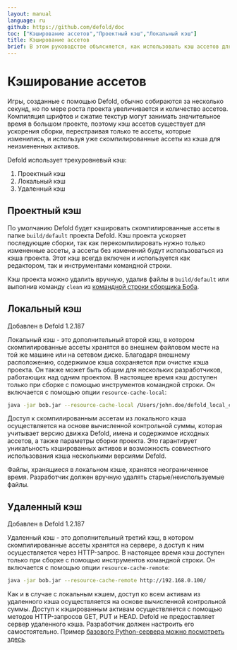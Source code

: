```yaml
---
layout: manual
language: ru
github: https://github.com/defold/doc
toc: ["Кэширование ассетов","Проектный кэш","Локальный кэш"]
title: Кэширование ассетов
brief: В этом руководстве объясняется, как использовать кэш ассетов для ускорения сборки.
---
```


# Кэширование ассетов

Игры, созданные с помощью Defold, обычно собираются за несколько секунд, но по мере роста проекта увеличивается и количество ассетов. Компиляция шрифтов и сжатие текстур могут занимать значительное время в большом проекте, поэтому кэш ассетов существует для ускорения сборки, перестраивая только те ассеты, которые изменились, и используя уже скомпилированные ассеты из кэша для неизмененных активов.

Defold использует трехуровневый кэш:

1. Проектный кэш
2. Локальный кэш
3. Удаленный кэш


## Проектный кэш

По умолчанию Defold будет кэшировать скомпилированные ассеты в папке `build/default` проекта Defold. Кэш проекта ускоряет последующие сборки, так как перекомпилировать нужно только измененные ассеты, а ассеты без изменений будут использоваться из кэша проекта. Этот кэш всегда включен и используется как редактором, так и инструментами командной строки.

Кэш проекта можно удалить вручную, удалив файлы в `build/default` или выполнив команду `clean` из [командной строки сборщика Боба](/ru/manuals/bob).


## Локальный кэш

Добавлен в Defold 1.2.187

Локальный кэш - это дополнительный второй кэш, в котором скомпилированные ассеты хранятся во внешнем файловом месте на той же машине или на сетевом диске. Благодаря внешнему расположению, содержимое кэша сохраняется при очистке кэша проекта. Он также может быть общим для нескольких разработчиков, работающих над одним проектом. В настоящее время кэш доступен только при сборке с помощью инструментов командной строки. Он включается с помощью опции `resource-cache-local`:

```sh
java -jar bob.jar --resource-cache-local /Users/john.doe/defold_local_cache
```

Доступ к скомпилированным ассетам из локального кэша осуществляется на основе вычисленной контрольной суммы, которая учитывает версию движка Defold, имена и содержимое исходных ассетов, а также параметры сборки проекта. Это гарантирует уникальность кэшированных активов и возможность совместного использования кэша несколькими версиями Defold.

<div class='sidenote' markdown='1'>
Файлы, хранящиеся в локальном кэше, хранятся неограниченное время. Разработчик должен вручную удалять старые/неиспользуемые файлы.
</div>


## Удаленный кэш

Добавлен в Defold 1.2.187

Удаленный кэш - это дополнительный третий кэш, в котором скомпилированные ассеты хранятся на сервере, а доступ к ним осуществляется через HTTP-запрос. В настоящее время кэш доступен только при сборке с помощью инструментов командной строки. Он включается с помощью опции `resource-cache-remote`:

```sh
java -jar bob.jar --resource-cache-remote http://192.168.0.100/
```

Как и в случае с локальным кэшем, доступ ко всем активам из удаленного кэша осуществляется на основе вычисленной контрольной суммы. Доступ к кэшированным активам осуществляется с помощью методов HTTP-запросов GET, PUT и HEAD. Defold не предоставляет сервер удаленного кэша. Разработчик должен настроить его самостоятельно. Пример [базового Python-сервера можно посмотреть здесь](https://github.com/britzl/httpserver-python).
